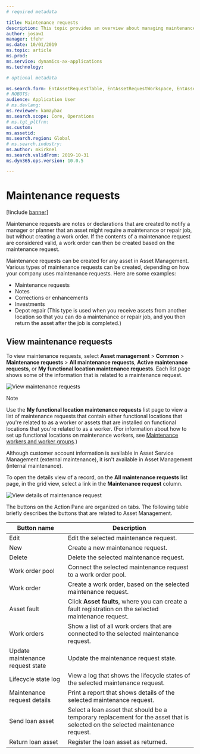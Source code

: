 ```yaml
---
# required metadata

title: Maintenance requests
description: This topic provides an overview about managing maintenance requests in Asset Management
author: josaw1
manager: tfehr
ms.date: 10/01/2019
ms.topic: article
ms.prod: 
ms.service: dynamics-ax-applications
ms.technology: 

# optional metadata

ms.search.form: EntAssetRequestTable, EntAssetRequestWorkspace, EntAssetRequestActivePart, EntAssetRequestWorkOrderActive, EntAssetRequestType, EntAssetRequestTableCreateWO, EntAssetRequestTableLookup 
# ROBOTS: 
audience: Application User
# ms.devlang: 
ms.reviewer: kamaybac
ms.search.scope: Core, Operations
# ms.tgt_pltfrm: 
ms.custom: 
ms.assetid: 
ms.search.region: Global
# ms.search.industry: 
ms.author: mkirknel
ms.search.validFrom: 2019-10-31
ms.dyn365.ops.version: 10.0.5

---
```


# Maintenance requests

[!include [banner](../../includes/banner.md)]

 

Maintenance requests are notes or declarations that are created to notify a manager or planner that an asset might require a maintenance or repair job, but without creating a work order. If the contents of a maintenance request are considered valid, a work order can then be created based on the maintenance request.

Maintenance requests can be created for any asset in Asset Management. Various types of maintenance requests can be created, depending on how your company uses maintenance requests. Here are some examples:

- Maintenance requests
- Notes
- Corrections or enhancements
- Investments
- Depot repair (This type is used when you receive assets from another location so that you can do a maintenance or repair job, and you then return the asset after the job is completed.)

## View maintenance requests

To view maintenance requests, select **Asset management** \> **Common** \> **Maintenance requests** \> **All maintenance requests**, **Active maintenance requests**, or **My functional location maintenance requests**. Each list page shows some of the information that is related to a maintenance request.

![View maintenance requests](media/01-manage-maintenance-requests.png)

> [!NOTE]
> Use the **My functional location maintenance requests** list page to view a list of maintenance requests that contain either functional locations that you're related to as a worker or assets that are installed on functional locations that you're related to as a worker. (For information about how to set up functional locations on maintenance workers, see [Maintenance workers and worker groups](../setup-for-objects/workers-and-worker-groups.md).)
> 
> Although customer account information is available in Asset Service Management (external maintenance), it isn't available in Asset Management (internal maintenance).

To open the details view of a record, on the **All maintenance requests** list page, in the grid view, select a link in the **Maintenance request** column.

![View details of maintenance request](media/02-manage-maintenance-requests.png)

The buttons on the Action Pane are organized on tabs. The following table briefly describes the buttons that are related to Asset Management.

| Button name                      | Description |
|----------------------------------|-------------|
| Edit                             | Edit the selected maintenance request. |
| New                              | Create a new maintenance request. |
| Delete                           | Delete the selected maintenance request. |
| Work order pool                  | Connect the selected maintenance request to a work order pool. |
| Work order                       | Create a work order, based on the selected maintenance request. |
| Asset fault                      | Click **Asset faults**, where you can create a fault registration on the selected maintenance request. |
| Work orders                      | Show a list of all work orders that are connected to the selected maintenance request. |
| Update maintenance request state | Update the maintenance request state. |
| Lifecycle state log              | View a log that shows the lifecycle states of the selected maintenance request. |
| Maintenance request details      | Print a report that shows details of the selected maintenance request. |
| Send loan asset                  | Select a loan asset that should be a temporary replacement for the asset that is selected on the selected maintenance request. |
| Return loan asset                | Register the loan asset as returned. |


